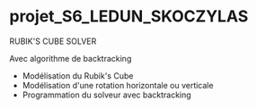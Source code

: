 # projet_S6_LEDUN_SKOCZYLAS

RUBIK'S CUBE SOLVER

Avec algorithme de backtracking

* Modélisation du Rubik's Cube
* Modélisation d'une rotation horizontale ou verticale
* Programmation du solveur avec backtracking

